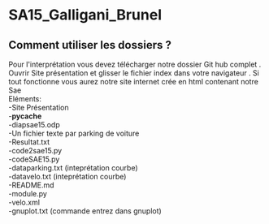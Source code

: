 # SA15_Galligani_Brunel


## Comment utiliser les dossiers ?

Pour l'interprétation vous devez télécharger notre dossier Git hub complet .
<br/>
Ouvrir Site présentation et glisser le fichier 
index  dans votre navigateur . 
Si tout fonctionne vous aurez notre site internet crée en html contenant notre Sae 
<br/>
Eléments:
<br/>
-Site Présentation
<br/>
-__pycache__
<br/>
-diapsae15.odp
<br/>
-Un fichier texte par parking de voiture 
<br/>
-Resultat.txt 
<br/>
-code2sae15.py
<br/>
-codeSAE15.py
<br/>
-dataparking.txt  (inteprétation courbe)
<br/>
-datavelo.txt  (inteprétation courbe)
<br/>
-README.md
<br/>
-module.py
<br/>
-velo.xml
<br/>
-gnuplot.txt (commande entrez dans gnuplot)
